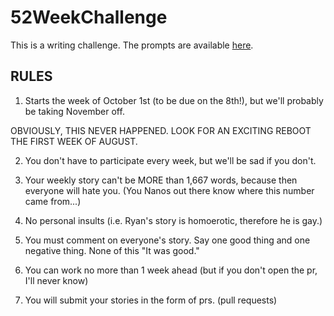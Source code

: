 # 52WeekChallenge

This is a writing challenge. The prompts are 
available [here](http://www.omnivoracious.com/2012/01/resolve-to-write-52-writing-exercises-to-hone-your-craft.html).

## RULES

 1. Starts the week of October 1st (to be due on the 8th!), 
   but we'll probably be taking November off.

OBVIOUSLY, THIS NEVER HAPPENED. LOOK FOR AN EXCITING REBOOT THE FIRST WEEK OF AUGUST.

 2. You don't have to participate every week, but we'll be sad if you don't.

 3. Your weekly story can't be MORE than 1,667 words, because then everyone will hate you.
    (You Nanos out there know where this number came from...)

 4. No personal insults (i.e. Ryan's story is homoerotic, therefore he is gay.)

 5. You must comment on everyone's story. 
    Say one good thing and one negative thing. None of this "It was good."

 6. You can work no more than 1 week ahead (but if you don't open the pr, I'll never know)

 7. You will submit your stories in the form of prs. (pull requests)
